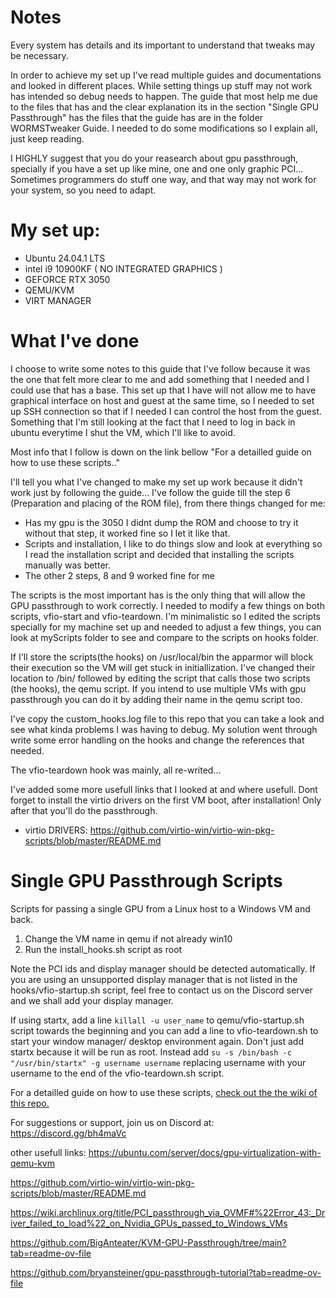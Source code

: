 # Notes

Every system has details and its important to understand that tweaks may be necessary.

In order to achieve my set up I've read multiple guides and documentations and looked in different places. While setting things up stuff may not work has intended so debug needs to happen. The guide that most help me due to the files that has and the clear explanation its in the section "Single GPU Passthrough" has the files that the guide has are in the folder WORMSTweaker Guide. I needed to do some modifications so I explain all, just keep reading.

I HIGHLY suggest that you do your reasearch about gpu passthrough, specially if you have a set up like mine, one and one only graphic PCI... Sometimes programmers do stuff one way, and that way may not work for your system, so you need to adapt.

# My set up:
- Ubuntu 24.04.1 LTS
- intel i9 10900KF ( NO INTEGRATED GRAPHICS )
- GEFORCE RTX 3050
- QEMU/KVM
- VIRT MANAGER

# What I've done

I choose to write some notes to this guide that I've follow because it was the one that felt more clear to me and add something that I needed and I could use that has a base. This set up that I have will not allow me to have graphical interface on host and guest at the same time, so I needed to set up SSH connection so that if I needed I can control the host from the guest. Something that I'm still looking at the fact that I need to log in back in ubuntu everytime I shut the VM, which I'll like to avoid. 

Most info that I follow is down on the link bellow "For a detailled guide on how to use these scripts.."

I'll tell you what I've changed to make my set up work because it didn't work just by following the guide... I've follow the guide till the step 6 (Preparation and placing of the ROM file), from there things changed for me:
- Has my gpu is the 3050 I didnt dump the ROM and choose to try it without that step, it worked fine so I let it like that.
- Scripts and installation, I like to do things slow and look at everything so I read the installation script and decided that installing the scripts manually was better.
- The other 2 steps, 8 and 9 worked fine for me

The scripts is the most important has is the only thing that will allow the GPU passthrough to work correctly. I needed to modify a few things on both scripts, vfio-start and vfio-teardown. I'm minimalistic so I edited the scripts specially for my machine set up and needed to adjust a few things, you can look at myScripts folder to see and compare to the scripts on hooks folder.

If I'll store the scripts(the hooks) on /usr/local/bin the apparmor will block their execution so the VM will get stuck in initiallization. I've changed their location to /bin/ followed by editing the script that calls those two scripts (the hooks), the qemu script. If you intend to use multiple VMs with gpu passthrough you can do it by adding their name in the qemu script too.

I've copy the custom_hooks.log file to this repo that you can take a look and see what kinda problems I was having to debug. My solution went through write some error handling on the hooks and change the references that needed.

The vfio-teardown hook was mainly, all re-writed...

I've added some more usefull links that I looked at and where usefull. Dont forget to install the virtio drivers on the first VM boot, after installation! Only after that you'll do the passthrough.
- virtio DRIVERS: https://github.com/virtio-win/virtio-win-pkg-scripts/blob/master/README.md

# Single GPU Passthrough Scripts

Scripts for passing a single GPU from a Linux host to a Windows VM and back.

1. Change the VM name in qemu if not already win10
2. Run the install_hooks.sh script as root

Note the PCI ids and display manager should be detected automatically. If you are using an unsupported display manager that is not listed in the hooks/vfio-startup.sh script, feel free to contact us on the Discord server and we shall add your display manager.

If using startx, add a line `killall -u user_name` to qemu/vfio-startup.sh script towards the beginning and you can add a line to vfio-teardown.sh to start your window manager/ desktop environment again. Don't just add startx because it will be run as root. Instead add `su -s /bin/bash -c "/usr/bin/startx" -g username username` replacing username with your username to the end of the vfio-teardown.sh script.

For a detailled guide on how to use these scripts, [check out the the wiki of this repo.](https://gitlab.com/risingprismtv/single-gpu-passthrough/-/wikis/home)

For suggestions or support, join us on Discord at: https://discord.gg/bh4maVc

other usefull links:
https://ubuntu.com/server/docs/gpu-virtualization-with-qemu-kvm

https://github.com/virtio-win/virtio-win-pkg-scripts/blob/master/README.md

https://wiki.archlinux.org/title/PCI_passthrough_via_OVMF#%22Error_43:_Driver_failed_to_load%22_on_Nvidia_GPUs_passed_to_Windows_VMs

https://github.com/BigAnteater/KVM-GPU-Passthrough/tree/main?tab=readme-ov-file

https://github.com/bryansteiner/gpu-passthrough-tutorial?tab=readme-ov-file
